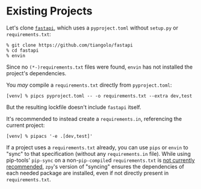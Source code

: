 # Existing Projects

Let's clone [`fastapi`](https://github.com/tiangolo/fastapi),
which uses a `pyproject.toml` without `setup.py` or `requirements.txt`:

```console
% git clone https://github.com/tiangolo/fastapi
% cd fastapi
% envin
```

Since no `(*-)requirements.txt` files were found,
`envin` has not installed the project's dependencies.

You *may* compile a `requirements.txt` directly from `pyproject.toml`:

```console
[venv] % pipcs pyproject.toml -- -o requirements.txt --extra dev,test
```

But the resulting lockfile doesn't include `fastapi` itself.

It's recommended to instead create a `requirements.in`,
referencing the current project:

```console
[venv] % pipacs '-e .[dev,test]'
```

If a project uses a `requirements.txt` already,
you can use `pips` or `envin` to "sync" to that specification
(without any `requirements.in` file).
While using pip-tools' `pip-sync` on a non-`pip-compile`d `requirements.txt` is
[not currently recommended](https://github.com/jazzband/pip-tools/issues/896),
`zpy`'s version of "syncing" ensures the dependencies of each needed package are installed,
even if not directly present in `requirements.txt`.
